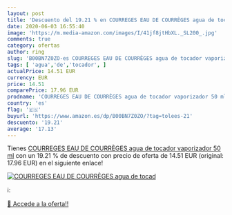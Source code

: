 ```yaml
---
layout: post
title: 'Descuento del 19.21 % en COURREGES EAU DE COURRÈGES agua de tocad'
date: 2020-06-03 16:55:40
image: 'https://m.media-amazon.com/images/I/41jf8jtHbXL._SL200_.jpg'
comments: true
category: ofertas
author: ring
slug: 'B00BN7Z0ZO-es COURREGES EAU DE COURRÈGES agua de tocador vaporizador 50 ml'
tags: [ 'agua','de','tocador', ]
actualPrice: 14.51 EUR
currency: EUR
price: 14.51
comparePrice: 17.96 EUR
prodname: 'COURREGES EAU DE COURRÈGES agua de tocador vaporizador 50 ml'
country: 'es'
flag: '🇪🇸'
buyurl: 'https://www.amazon.es/dp/B00BN7Z0ZO/?tag=tolees-21'
descuento: '19.21'
average: '17.13'
---
```


Tienes [COURREGES EAU DE COURRÈGES agua de tocador vaporizador 50 ml](https://www.amazon.es/dp/B00BN7Z0ZO/?tag=tolees-21) con un 19.21 % de descuento con precio de oferta de 14.51 EUR (original: 17.96 EUR) en el siguiente enlace!

[![COURREGES EAU DE COURRÈGES agua de tocad](https://m.media-amazon.com/images/I/41jf8jtHbXL._SL200_.jpg)](https://www.amazon.es/dp/B00BN7Z0ZO/?tag=tolees-21)

ℹ️:


[🛒 Accede a la oferta!!](https://www.amazon.es/dp/B00BN7Z0ZO/?tag=tolees-21)

